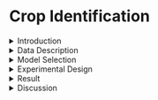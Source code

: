 # Crop Identification

<details>
  <summary> Introduction</summary>

This project focuses on developing a machine learning-based **task recognition system** to classify various **crop types from images**. The primary objective is to accurately identify different crops using a given dataset, which includes ten distinct crop types and bare land. Each class in the dataset consists of **300 images** with a resolution of **224x224 pixels**, ensuring balanced data for training and evaluation.

The project employs a robust training and evaluation pipeline using **PyTorch**, integrating data augmentation techniques and regularization to enhance the model's performance. The ultimate goal is to achieve a high accuracy in crop recognition, which has significant implications for **agricultural analysis** and **precision farming**.

</details>

<details>
  <summary> Data Description</summary>

The dataset used in this project contains images of the following ten crop types along with a class for bare land:

- **Guava**
  <img src="pictures/guava.15.png" width="250" height="250">
- **Atemoya**
  <img src="pictures/atemoya.13.png" width="250" height="250">
- **Carrot**
  <img src="pictures/carrot.61.png" width="250" height="250">
- **Cabbage**
  <img src="pictures/cabbage.6.png" width="250" height="250">
- **Banana**
  <img src="pictures/banana.19.png" width="250" height="250">
- **Grape**
  <img src="pictures/grapes.26.png" width="250" height="250">
- **Pineapple**
  <img src="pictures/pineapple.14.png" width="250" height="250">
- **Mango**
  <img src="pictures/mango.3.png" width="250" height="250">
- **Papaya**
  <img src="pictures/papaya.20.png" width="250" height="250">
- **Pumpkin**
  <img src="pictures/pumpkin.19.png" width="250" height="250">
- **Bare land**
  <img src="pictures/bareland.11.png" width="250" height="250">


Each class comprises **300 images**, and all images are uniformly sized at **224x224 pixels**. This standardization ensures consistency in the model training and evaluation processes.

</details>

<details>
  <summary> Model Selection</summary>

### Algorithm Selection
The primary algorithm used in this project is the **Convolutional Neural Network (CNN)**. CNNs are a type of deep learning algorithm that are particularly well-suited for image classification tasks due to their ability to automatically and adaptively learn spatial hierarchies of features from input images. We chose CNNs because of their proven effectiveness in recognizing patterns, textures, and shapes in image data, which is essential for accurately classifying different crop types from their visual representations.

### Hyperparameter Tuning
For hyperparameter tuning, we focused on optimizing several key parameters to improve model performance:
- **Learning Rate**: We experimented with different learning rates, starting from an initial value **0.0001** and adjusting it dynamically based on the model's convergence.
- **Batch Size**: A batch size of **16** was selected to balance training speed and memory efficiency.
- **Optimizer**: We used the **Stochastic Gradient Descent (SGD)** optimizer with a momentum of 0.9. The momentum helps in accelerating gradients vectors that are in the right directions, thus leading to faster converging.
- **Data Augmentation**: Techniques like **horizontal and vertical flipping**, as well as **color jittering**, were used to artificially increase the diversity of the training dataset.

</details>

<details>
  <summary> Experimental Design</summary>

### Training/Test Split
- **Training Set**: 80% of the data was used for training the model. This subset was used to learn the features and patterns associated with each crop type.
- **Test Set**: The remaining 20% of the data was reserved as the test set, which provides an unbiased evaluation of the model's performance on unseen data.

### Model Training
The model training process involved the following steps:
1. **Data Preprocessing**: The input images were resized to 224x224 pixels and underwent data augmentation to improve the model's robustness against overfitting.
2. **Batch Processing**: A batch size of 16 was used to process the data in smaller chunks, making the training process more memory efficient.
3. **Learning Rate and Optimizer**: We used an initial learning rate defined in the configuration file and the SGD optimizer with momentum to ensure faster convergence and stable updates.

### Evaluation Metrics
To comprehensively evaluate the model's performance, we used the following metrics:
- **Accuracy**: Measures the overall percentage of correctly classified samples in the dataset.
- **Precision**: Evaluates the accuracy of positive predictions, i.e., how many of the predicted positive instances were actually positive.
- **Recall**: Measures the ability of the model to identify all relevant instances, i.e., how many actual positives were correctly identified by the model.
- **F1 Score**: The harmonic mean of precision and recall, which provides a balanced measure that considers both false positives and false negatives.

</details>


<details>
  <summary> Result</summary>

### Performance
- **Accuracy**: **96.04%**
- **Precision**: **0.9607**
- **Recall**: **0.9605**
- **F1 Score**: **0.9602**

### Confusion Matrix
<img src="pictures/confusion_matrix.png" width="400" height="400">


</details>


<details>
  <summary> Discussion</summary>

### Misclassification
- **The data classification was originally wrong.**
  <img src="pictures/wrong_cate/papaya.104.png" width="100" height="100">

- **There are many kinds of plants in the picture.**
  <img src="pictures/multi_planes/papaya.58.png" width="100" height="100">
  <img src="pictures/multi_planes/papaya.71.png" width="100" height="100">
  <img src="pictures/multi_planes/papaya.159.png" width="100" height="100">

- **Something blocks it.**
   <img src="pictures/insufficient/papaya.38.png" width="100" height="100">
   <img src="pictures/insufficient/papaya.220.png" width="100" height="100">

</details>

